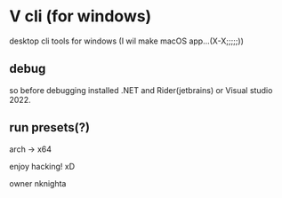 # V cli (for windows)

desktop cli tools for windows (I wil make macOS app...(X-X;;;;;))

## debug

so before debugging installed .NET and Rider(jetbrains) or Visual studio 2022.

## run presets(?)
arch -> x64


enjoy hacking! xD

owner nknighta
